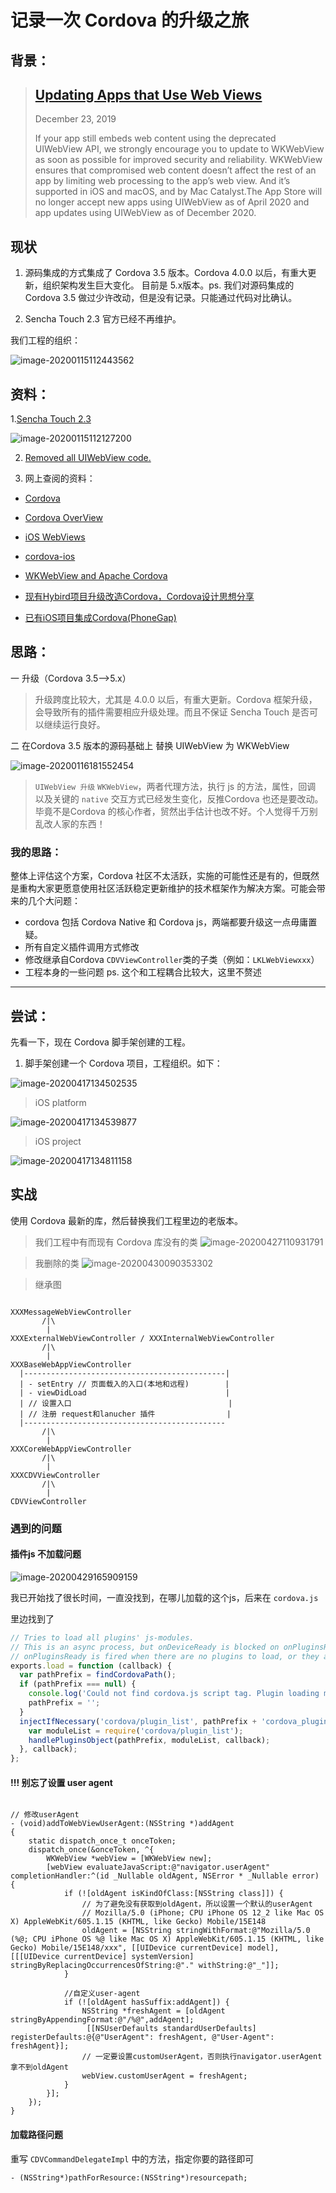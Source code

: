 # 记录一次 Cordova 的升级之旅

## 背景：

> ## [Updating Apps that Use Web Views](https://developer.apple.com/news/?id=12232019b)
>
> December 23, 2019
>
> If your app still embeds web content using the deprecated UIWebView API, we strongly encourage you to update to WKWebView as soon as possible for improved security and reliability. WKWebView ensures that compromised web content doesn’t affect the rest of an app by limiting web processing to the app’s web view. And it’s supported in iOS and macOS, and by Mac Catalyst.The App Store will no longer accept new apps using UIWebView as of April 2020 and app updates using UIWebView as of December 2020.

## 现状

1. 源码集成的方式集成了 Cordova 3.5 版本。Cordova 4.0.0 以后，有重大更新，组织架构发生巨大变化。 目前是 5.x版本。ps. 我们对源码集成的 Cordova 3.5 做过少许改动，但是没有记录。只能通过代码对比确认。

2. Sencha Touch 2.3 官方已经不再维护。

我们工程的组织：

![image-20200115112443562](../../assets/image-20200115112443562.png)



## 资料：

1.[Sencha Touch 2.3](https://docs.sencha.com/touch/2.3.1/#!/guide/whats_new)

![image-20200115112127200](../../assets/image-20200115112127200.png)

2. [Removed all UIWebView code. ](https://github.com/apache/cordova-ios/pull/663)

3. 网上查阅的资料：

- [Cordova](https://cordova.apache.org/docs/en/latest/)

- [Cordova OverView](https://cordova.apache.org/docs/en/9.x/guide/overview/index.html)

- [iOS WebViews](https://cordova.apache.org/docs/en/latest/guide/platforms/ios/webview.html)

- [cordova-ios](https://github.com/apache/cordova-ios)

- [WKWebView and Apache Cordova](https://shazronatadobe.wordpress.com/2015/03/03/wkwebview-and-apache-cordova/)

- [现有Hybird项目升级改造Cordova，Cordova设计思想分享](https://www.jianshu.com/p/e659cff182e1)

- [已有iOS项目集成Cordova(PhoneGap)](https://www.jianshu.com/p/a6dd9b7c4ea7)



## 思路：

一 升级（Cordova 3.5-->5.x）

>  升级跨度比较大，尤其是 4.0.0 以后，有重大更新。Cordova 框架升级，会导致所有的插件需要相应升级处理。而且不保证 Sencha Touch 是否可以继续运行良好。


二 在Cordova 3.5 版本的源码基础上 替换 UIWebView 为 WKWebView

![image-20200116181552454](../../assets/image-20200116181552454.png)


> `UIWebView 升级`  `WKWebView`，两者代理方法，执行 js 的方法，属性，回调 以及关键的 `native` 交互方式已经发生变化，反推Cordova 也还是要改动。毕竟不是Cordova 的核心作者，贸然出手估计也改不好。个人觉得千万别乱改人家的东西！


### 我的思路：

整体上评估这个方案，Cordova 社区不太活跃，实施的可能性还是有的，但既然是重构大家更愿意使用社区活跃稳定更新维护的技术框架作为解决方案。可能会带来的几个大问题：

- cordova 包括 Cordova Native 和 Cordova js，两端都要升级这一点毋庸置疑。
- 所有自定义插件调用方式修改
- 修改继承自Cordova `CDVViewController`类的子类（例如：`LKLWebViewxxx`）
- 工程本身的一些问题 ps. 这个和工程耦合比较大，这里不赘述




---

## 尝试：

先看一下，现在  Cordova 脚手架创建的工程。

1. 脚手架创建一个 Cordova 项目，工程组织。如下：

![image-20200417134502535](../../assets/image-20200417134502535.png)



> iOS platform

![image-20200417134539877](../../assets/image-20200417134539877.png)



> iOS project

![image-20200417134811158](../../assets/image-20200417134811158.png)



## 实战

使用 Cordova 最新的库，然后替换我们工程里边的老版本。

> 我们工程中有而现有 Cordova 库没有的类
![image-20200427110931791](../../assets/image-20200427110931791.png)


> 我删除的类
![image-20200430090353302](../../assets/image-20200430090353302.png)



> 继承图
```

XXXMessageWebViewController
       /|\
        |  
XXXExternalWebViewController / XXXInternalWebViewController
       /|\
        |
XXXBaseWebAppViewController
  |---------------------------------------------|
  | - setEntry // 页面载入的入口(本地和远程)        |
  | - viewDidLoad                               |
  | // 设置入口                                   |
  | // 注册 request和lanucher 插件                |
  |---------------------------------------------
       /|\
        |
XXXCoreWebAppViewController
       /|\
        |
XXXCDVViewController
       /|\
        |
CDVViewController

```

### 遇到的问题

#### 插件js 不加载问题

![image-20200429165909159](../../assets/image-20200429165909159.png)

我已开始找了很长时间，一直没找到，在哪儿加载的这个js，后来在 `cordova.js`

里边找到了

```javascript
// Tries to load all plugins' js-modules.
// This is an async process, but onDeviceReady is blocked on onPluginsReady.
// onPluginsReady is fired when there are no plugins to load, or they are all done.
exports.load = function (callback) {
  var pathPrefix = findCordovaPath();
  if (pathPrefix === null) {
  	console.log('Could not find cordova.js script tag. Plugin loading may fail.');
  	pathPrefix = '';
  }
  injectIfNecessary('cordova/plugin_list', pathPrefix + 'cordova_plugins.js', function () {
    var moduleList = require('cordova/plugin_list');
    handlePluginsObject(pathPrefix, moduleList, callback);
  }, callback);
};
```

#### !!! 别忘了设置 user agent

```objectiv-c

// 修改userAgent
- (void)addToWebViewUserAgent:(NSString *)addAgent
{
    static dispatch_once_t onceToken;
    dispatch_once(&onceToken, ^{
        WKWebView *webView = [WKWebView new];
        [webView evaluateJavaScript:@"navigator.userAgent" completionHandler:^(id _Nullable oldAgent, NSError * _Nullable error) {
            if (![oldAgent isKindOfClass:[NSString class]]) {
                // 为了避免没有获取到oldAgent，所以设置一个默认的userAgent
                // Mozilla/5.0 (iPhone; CPU iPhone OS 12_2 like Mac OS X) AppleWebKit/605.1.15 (KHTML, like Gecko) Mobile/15E148
                oldAgent = [NSString stringWithFormat:@"Mozilla/5.0 (%@; CPU iPhone OS %@ like Mac OS X) AppleWebKit/605.1.15 (KHTML, like Gecko) Mobile/15E148/xxx", [[UIDevice currentDevice] model], [[[UIDevice currentDevice] systemVersion] stringByReplacingOccurrencesOfString:@"." withString:@"_"]];
            }
            
            //自定义user-agent
            if (![oldAgent hasSuffix:addAgent]) {
                NSString *freshAgent = [oldAgent stringByAppendingFormat:@"/%@",addAgent];
                 [[NSUserDefaults standardUserDefaults] registerDefaults:@{@"UserAgent": freshAgent, @"User-Agent": freshAgent}];
                // 一定要设置customUserAgent，否则执行navigator.userAgent拿不到oldAgent
                webView.customUserAgent = freshAgent;
            }
        }];
    });
}

```


#### 加载路径问题

重写 `CDVCommandDelegateImpl` 中的方法，指定你要的路径即可

``` - (NSString*)pathForResource:(NSString*)resourcepath; ```